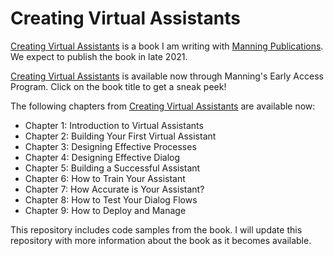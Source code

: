 # Creating Virtual Assistants

[Creating Virtual Assistants](https://www.manning.com/books/creating-virtual-assistants?utm_source=andrewrfreed&utm_medium=affiliate&utm_campaign=book_freed_creating_12_27_20&a_aid=andrewrfreed&a_bid=cc3c6977) is a book I am writing with [Manning Publications](https://www.manning.com/).  We expect to publish the book in late 2021.  

[Creating Virtual Assistants](https://www.manning.com/books/creating-virtual-assistants?utm_source=andrewrfreed&utm_medium=affiliate&utm_campaign=book_freed_creating_12_27_20&a_aid=andrewrfreed&a_bid=cc3c6977) is available now through Manning's Early Access Program.  Click on the book title to get a sneak peek!

The following chapters from [Creating Virtual Assistants](https://www.manning.com/books/creating-virtual-assistants?utm_source=andrewrfreed&utm_medium=affiliate&utm_campaign=book_freed_creating_12_27_20&a_aid=andrewrfreed&a_bid=cc3c6977) are available now:
* Chapter 1: Introduction to Virtual Assistants
* Chapter 2: Building Your First Virtual Assistant
* Chapter 3: Designing Effective Processes
* Chapter 4: Designing Effective Dialog
* Chapter 5: Building a Successful Assistant
* Chapter 6: How to Train Your Assistant
* Chapter 7: How Accurate is Your Assistant?
* Chapter 8: How to Test Your Dialog Flows
* Chapter 9: How to Deploy and Manage

This repository includes code samples from the book.  I will update this repository with more information about the book as it becomes available.
